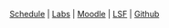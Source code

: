 
<p><a href="{{ site.baseurl }}/ss2015/info2/schedule">Schedule</a>
| <a href="{{ site.baseurl }}/ss2015/info2/labs">Labs</a>
| <a href="https://moodle.htw-berlin.de/course/view.php?id=5941">Moodle</a>
| <a href="https://lsf.htw-berlin.de/qisserver/rds?state=wsearchv&search=2&veranstaltung.veranstid=102655">LSF</a> |
<a href="https://github.com/htw-imi-info2">Github</a></p>
